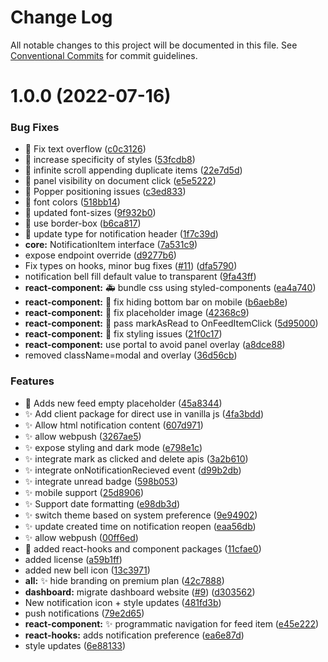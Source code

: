 # Change Log

All notable changes to this project will be documented in this file.
See [Conventional Commits](https://conventionalcommits.org) for commit guidelines.

# 1.0.0 (2022-07-16)

### Bug Fixes

- :bug: Fix text overflow ([c0c3126](https://github.com/Engagespot/engagespot/commit/c0c3126631e22898ad5f19d6bab5ed380d2e15e6))
- :bug: increase specificity of styles ([53fcdb8](https://github.com/Engagespot/engagespot/commit/53fcdb8f67fab6a2db5c0209e8957e379334b034))
- :bug: infinite scroll appending duplicate items ([22e7d5d](https://github.com/Engagespot/engagespot/commit/22e7d5d073d5425c6a03dbdeabe7a803baaaf508))
- :bug: panel visibility on document click ([e5e5222](https://github.com/Engagespot/engagespot/commit/e5e52221b7c1ecdc41947b20fd054e8513c59c51))
- :bug: Popper positioning issues ([c3ed833](https://github.com/Engagespot/engagespot/commit/c3ed833e51b2b95eb5c8c5bdbccff690f09c14be))
- :lipstick: font colors ([518bb14](https://github.com/Engagespot/engagespot/commit/518bb148fb02aa4928cb9e9fdd4be9febf79d88f))
- :lipstick: updated font-sizes ([9f932b0](https://github.com/Engagespot/engagespot/commit/9f932b0babd57f602dff2a70d1d61e2c078e82fc))
- :lipstick: use border-box ([b6ca817](https://github.com/Engagespot/engagespot/commit/b6ca817532c7f5e31f835b2c85d236d6bbe5cf83))
- :rotating_light: update type for notification header ([1f7c39d](https://github.com/Engagespot/engagespot/commit/1f7c39d8be81f9c49fd218443ff67fd47a915070))
- **core:** NotificationItem interface ([7a531c9](https://github.com/Engagespot/engagespot/commit/7a531c94b1b7fb35834ae864f866fc9b27a3dc4b))
- expose endpoint override ([d9277b6](https://github.com/Engagespot/engagespot/commit/d9277b6c22b7e531a8f4070fbb4c267d2a573115))
- Fix types on hooks, minor bug fixes ([#11](https://github.com/Engagespot/engagespot/issues/11)) ([dfa5790](https://github.com/Engagespot/engagespot/commit/dfa5790a1f691846ba89ed8fceca3275723dea66))
- notification bell fill default value to transparent ([9fa43ff](https://github.com/Engagespot/engagespot/commit/9fa43ffc218c0cf91b70c8941643b0613db6887c))
- **react-component:** :ambulance: bundle css using styled-components ([ea4a740](https://github.com/Engagespot/engagespot/commit/ea4a740501a9f34c4e85367f0713149e7f208d41))
- **react-component:** :bug: fix hiding bottom bar on mobile ([b6aeb8e](https://github.com/Engagespot/engagespot/commit/b6aeb8e85dcae7097ef4b4345f5040124ac5fb69))
- **react-component:** :bug: fix placeholder image ([42368c9](https://github.com/Engagespot/engagespot/commit/42368c9dc6da5d341458c96f9cd44f868602aed3))
- **react-component:** :bug: pass markAsRead to OnFeedItemClick ([5d95000](https://github.com/Engagespot/engagespot/commit/5d950003a82b27a5d6266ff505eb8e02086861e5))
- **react-component:** :lipstick: fix styling issues ([21f0c17](https://github.com/Engagespot/engagespot/commit/21f0c17793827f02a7fd888dd18da2b3538ba0cf))
- **react-component:** use portal to avoid panel overlay ([a8dce88](https://github.com/Engagespot/engagespot/commit/a8dce88da3df8f93fce016049d7cf6647d636b56))
- removed className=modal and overlay ([36d56cb](https://github.com/Engagespot/engagespot/commit/36d56cbb97ff7da7e66d19f05ebb6cdbddef0204))

### Features

- :lipstick: Adds new feed empty placeholder ([45a8344](https://github.com/Engagespot/engagespot/commit/45a834434aeb72a245a1bedb6e2f17f4518971e6))
- :sparkles: Add client package for direct use in vanilla js ([4fa3bdd](https://github.com/Engagespot/engagespot/commit/4fa3bdd51e1c7e2f2bf3e2b3c3271600f905b5fe))
- :sparkles: Allow html notification content ([607d971](https://github.com/Engagespot/engagespot/commit/607d9712027c1df3caac0a6bcd584c02e1d54dc5))
- :sparkles: allow webpush ([3267ae5](https://github.com/Engagespot/engagespot/commit/3267ae547dcc55e8e83b7a67dedad0dc3a219879))
- :sparkles: expose styling and dark mode ([e798e1c](https://github.com/Engagespot/engagespot/commit/e798e1c3cafc18f280e2b05d52e7fe9d9660a548))
- :sparkles: integrate mark as clicked and delete apis ([3a2b610](https://github.com/Engagespot/engagespot/commit/3a2b6109cb2a6f29157f62b43a7d7c77d7b14a52))
- :sparkles: integrate onNotificationRecieved event ([d99b2db](https://github.com/Engagespot/engagespot/commit/d99b2db34a6671c3db6ef4754a80258488ffa2a0))
- :sparkles: integrate unread badge ([598b053](https://github.com/Engagespot/engagespot/commit/598b05371c9163b8f22c82fa26b08885dee7c645))
- :sparkles: mobile support ([25d8906](https://github.com/Engagespot/engagespot/commit/25d890619b29ab6bb3d488aeb8c615aad3bfe860))
- :sparkles: Support date formatting ([e98db3d](https://github.com/Engagespot/engagespot/commit/e98db3d717244288442915f6033f2699de78e48c))
- :sparkles: switch theme based on system preference ([9e94902](https://github.com/Engagespot/engagespot/commit/9e94902c0eab8a85249c1947cdd624ebd18d8e9c))
- :sparkles: update created time on notification reopen ([eaa56db](https://github.com/Engagespot/engagespot/commit/eaa56db5f3d3908b069750fcf958fe5fbbd0543a))
- ✨ allow webpush ([00ff6ed](https://github.com/Engagespot/engagespot/commit/00ff6ed47d96e53e4f04c92d568ab9ab882d46e7))
- 🚀 added react-hooks and component packages ([11cfae0](https://github.com/Engagespot/engagespot/commit/11cfae02d25c0b9df7be1d25294fba7fe25b141e))
- added license ([a59b1ff](https://github.com/Engagespot/engagespot/commit/a59b1ff0180d4ca6b8a3ea5d50db9400bd9ef252))
- added new bell icon ([13c3971](https://github.com/Engagespot/engagespot/commit/13c3971198c793bdf77f608b69ed2684f809e2e3))
- **all:** :sparkles: hide branding on premium plan ([42c7888](https://github.com/Engagespot/engagespot/commit/42c788893ee09d1772ff7bd9862e444a57702f13))
- **dashboard:** migrate dashboard website ([#9](https://github.com/Engagespot/engagespot/issues/9)) ([d303562](https://github.com/Engagespot/engagespot/commit/d303562233ab520fd4ba272338b929681b364494))
- New notification icon + style updates ([481fd3b](https://github.com/Engagespot/engagespot/commit/481fd3baa612186ff854bbadeacc588d688cea3c))
- push notifications ([79e2d65](https://github.com/Engagespot/engagespot/commit/79e2d65b9cc054fc275f7df6807a6ea48e070c7d))
- **react-component:** :sparkles: programmatic navigation for feed item ([e45e222](https://github.com/Engagespot/engagespot/commit/e45e222d51294433cbcdfd26f1c6501e3c1532bf))
- **react-hooks:** adds notification preference ([ea6e87d](https://github.com/Engagespot/engagespot/commit/ea6e87dbb59234a98d650c401f991549fc013f6d))
- style updates ([6e88133](https://github.com/Engagespot/engagespot/commit/6e88133fb87460566401995c4f0a3db980861358))
